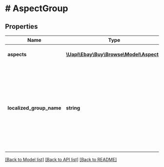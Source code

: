 # # AspectGroup

## Properties

Name | Type | Description | Notes
------------ | ------------- | ------------- | -------------
**aspects** | [**\Uapl\Ebay\Buy\Browse\Model\Aspect[]**](Aspect.md) | An array of the name/value pairs for the aspects of the product. For example: BRAND/Apple | [optional]
**localized_group_name** | **string** | The name of a group of aspects. In the following example, Product Identifiers and Process are product aspect group names. Under the group name are the product aspect name/value pairs. Product Identifiers &amp;nbsp;&amp;nbsp;&amp;nbsp;Brand/Apple &amp;nbsp;&amp;nbsp;&amp;nbsp;Product Family/iMac Processor &amp;nbsp;&amp;nbsp;&amp;nbsp;Processor Type/Intel &amp;nbsp;&amp;nbsp;&amp;nbsp;Processor Speed/3.10 | [optional]

[[Back to Model list]](../../README.md#models) [[Back to API list]](../../README.md#endpoints) [[Back to README]](../../README.md)
